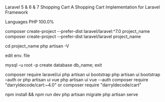 Laravel 5 & 6 & 7 Shopping Cart
A Shopping Cart Implementation for Laravel Framework

Languages
PHP  100.0%

composer create-project --prefer-dist laravel/laravel:^7.0 project_name <br>
composer create-project --prefer-dist laravel/laravel project_name

cd project_name
php artisan -V

edit env. file

mysql -u root -p
create database db_name;
exit

composer require laravel/ui
php artisan ui bootstrap
php artisan ui bootstrap –auth   or
php artisan ui vue
php artisan ui vue --auth
composer require "darryldecode/cart:~4.0"   or
composer require "darryldecode/cart"

npm install && npm run dev
php artisan migrate
php artisan serve

